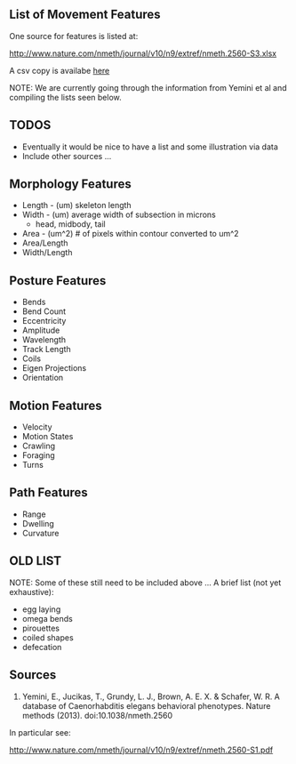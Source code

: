 ## List of Movement Features ##

One source for features is listed at:

http://www.nature.com/nmeth/journal/v10/n9/extref/nmeth.2560-S3.xlsx

A csv copy is availabe [here](features/nmeth.2560-S3.csv)

NOTE: We are currently going through the information from Yemini et al and compiling the lists seen below.

## TODOS ##
- Eventually it would be nice to have a list and some illustration via data
- Include other sources ...

## Morphology Features ##
- Length - (um) skeleton length
- Width  - (um) average width of subsection in microns
  - head, midbody, tail
- Area - (um^2) # of pixels within contour converted to um^2
- Area/Length
- Width/Length

## Posture Features ##
- Bends
- Bend Count
- Eccentricity
- Amplitude
- Wavelength
- Track Length
- Coils
- Eigen Projections
- Orientation

## Motion Features ##
- Velocity
- Motion States
- Crawling
- Foraging
- Turns

## Path Features ##
- Range
- Dwelling
- Curvature

## OLD LIST ##
NOTE: Some of these still need to be included above ...
A brief list (not yet exhaustive):
- egg laying
- omega bends
- pirouettes
- coiled shapes
- defecation


## Sources ##

1. Yemini, E., Jucikas, T., Grundy, L. J., Brown, A. E. X. & Schafer, W. R. A database of Caenorhabditis elegans behavioral phenotypes. Nature methods (2013). doi:10.1038/nmeth.2560

In particular see:

http://www.nature.com/nmeth/journal/v10/n9/extref/nmeth.2560-S1.pdf
